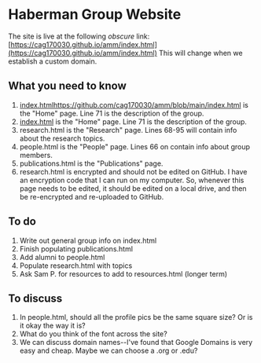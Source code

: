 # Haberman Group Website

The site is live at the following *obscure* link: [https://cag170030.github.io/amm/index.html](https://cag170030.github.io/amm/index.html) This will change when we establish a custom domain.

## What you need to know
1. [index.htmlhttps://github.com/cag170030/amm/blob/main/index.html]()  is the "Home" page. Line 71 is the description of the group.
1. [index.html]()  is the "Home" page. Line 71 is the description of the group.
2. research.html is the "Research" page. Lines 68-95 will contain info about the research topics.
3. people.html is the "People" page. Lines 66 on contain info about group members.
4. publications.html is the "Publications" page. 
5. research.html is encrypted and should not be edited on GitHub. I have an encryption code that I can run on my computer. So, whenever this page needs to be edited, it should be edited on a local drive, and then be re-encrypted and re-uploaded to GitHub.
 
## To do
1. Write out general group info on index.html
2. Finish populating publications.html
3. Add alumni to people.html
4. Populate research.html with topics
5. Ask Sam P. for resources to add to resources.html (longer term)

## To discuss
1. In people.html, should all the profile pics be the same square size? Or is it okay the way it is?
2. What do you think of the font across the site?
3. We can discuss domain names--I've found that Google Domains is very easy and cheap. Maybe we can choose a .org or .edu? 

